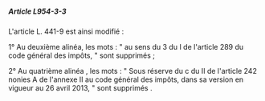 ##### Article L954-3-3

L'article L. 441-9 est ainsi modifié :

1° Au deuxième alinéa, les mots : " au sens du 3 du I de l'article 289 du code général des impôts, " sont supprimés ;

2° Au quatrième alinéa , les mots : " Sous réserve du c du II de l'article 242 nonies A de l'annexe II au code général des impôts, dans sa version en vigueur au 26 avril 2013, " sont supprimés .


